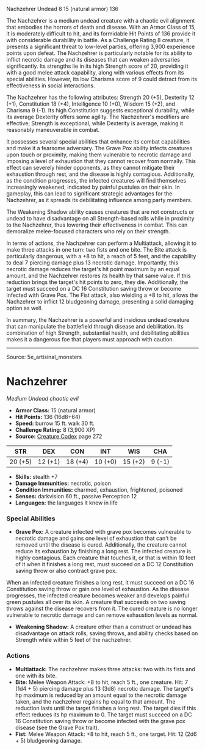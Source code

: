 <MonsterName/>Nachzehrer</MonsterName>
<CreatureType/>Undead</CreatureType>
<CR/>8</CR>
<AC/>15 (natural armor)</AC>
<HP/>136</HP>
<summary>The Nachzehrer is a medium undead creature with a chaotic evil alignment that embodies the horrors of death and disease. With an Armor Class of 15, it is moderately difficult to hit, and its formidable Hit Points of 136 provide it with considerable durability in battle. As a Challenge Rating 8 creature, it presents a significant threat to low-level parties, offering 3,900 experience points upon defeat. The Nachzehrer is particularly notable for its ability to inflict necrotic damage and its diseases that can weaken adversaries significantly. Its strengths lie in its high Strength score of 20, providing it with a good melee attack capability, along with various effects from its special abilities. However, its low Charisma score of 9 could detract from its effectiveness in social interactions.</summary>

<detail>

The Nachzehrer has the following attributes: Strength 20 (+5), Dexterity 12 (+1), Constitution 18 (+4), Intelligence 10 (+0), Wisdom 15 (+2), and Charisma 9 (-1). Its high Constitution suggests exceptional durability, while its average Dexterity offers some agility. The Nachzehrer's modifiers are effective; Strength is exceptional, while Dexterity is average, making it reasonably maneuverable in combat.

It possesses several special abilities that enhance its combat capabilities and make it a fearsome adversary. The Grave Pox ability infects creatures upon touch or proximity, making them vulnerable to necrotic damage and imposing a level of exhaustion that they cannot recover from normally. This effect can severely hinder opponents, as they cannot mitigate their exhaustion through rest, and the disease is highly contagious. Additionally, as the condition progresses, the infected creatures will find themselves increasingly weakened, indicated by painful pustules on their skin. In gameplay, this can lead to significant strategic advantages for the Nachzehrer, as it spreads its debilitating influence among party members.

The Weakening Shadow ability causes creatures that are not constructs or undead to have disadvantage on all Strength-based rolls while in proximity to the Nachzehrer, thus lowering their effectiveness in combat. This can demoralize melee-focused characters who rely on their strength.

In terms of actions, the Nachzehrer can perform a Multiattack, allowing it to make three attacks in one turn: two fists and one bite. The Bite attack is particularly dangerous, with a +8 to hit, a reach of 5 feet, and the capability to deal 7 piercing damage plus 13 necrotic damage. Importantly, this necrotic damage reduces the target's hit point maximum by an equal amount, and the Nachzehrer restores its health by that same value. If this reduction brings the target's hit points to zero, they die. Additionally, the target must succeed on a DC 16 Constitution saving throw or become infected with Grave Pox. The Fist attack, also wielding a +8 to hit, allows the Nachzehrer to inflict 12 bludgeoning damage, presenting a solid damaging option as well.

In summary, the Nachzehrer is a powerful and insidious undead creature that can manipulate the battlefield through disease and debilitation. Its combination of high Strength, substantial health, and debilitating abilities makes it a dangerous foe that players must approach with caution.</detail>



---

Source: 5e_artisinal_monsters

# Nachzehrer

*Medium* *Undead* *chaotic evil*

- **Armor Class:** 15 (natural armor)
- **Hit Points:** 136 (16d8+64)
- **Speed:** burrow 15 ft. walk 30 ft.
- **Challenge Rating:** 8 (3,900 XP)
- **Source:** [Creature Codex](https://koboldpress.com/kpstore/product/creature-codex-for-5th-edition-dnd) page 272

| STR | DEX | CON | INT | WIS | CHA |
| --- | --- | --- | --- | --- | --- |
| 20 (+5) | 12 (+1) | 18 (+4) | 10 (+0) | 15 (+2) | 9 (-1) |

- **Skills:** stealth +7
- **Damage Immunities:** necrotic, poison
- **Condition Immunities:** charmed, exhaustion, frightened, poisoned
- **Senses:** darkvision 60 ft., passive Perception 12
- **Languages:** the languages it knew in life

### Special Abilities

- **Grave Pox:** A creature infected with grave pox becomes vulnerable to necrotic damage and gains one level of exhaustion that can't be removed until the disease is cured. Additionally, the creature cannot reduce its exhaustion by finishing a long rest. The infected creature is highly contagious. Each creature that touches it, or that is within 10 feet of it when it finishes a long rest, must succeed on a DC 12 Constitution saving throw or also contract grave pox. 

When an infected creature finishes a long rest, it must succeed on a DC 16 Constitution saving throw or gain one level of exhaustion. As the disease progresses, the infected creature becomes weaker and develops painful green pustules all over its skin. A creature that succeeds on two saving throws against the disease recovers from it. The cured creature is no longer vulnerable to necrotic damage and can remove exhaustion levels as normal.
- **Weakening Shadow:** A creature other than a construct or undead has disadvantage on attack rolls, saving throws, and ability checks based on Strength while within 5 feet of the nachzehrer.

### Actions

- **Multiattack:** The nachzehrer makes three attacks: two with its fists and one with its bite.
- **Bite:** Melee Weapon Attack: +8 to hit, reach 5 ft., one creature. Hit: 7 (1d4 + 5) piercing damage plus 13 (3d8) necrotic damage. The target's hp maximum is reduced by an amount equal to the necrotic damage taken, and the nachzehrer regains hp equal to that amount. The reduction lasts until the target finishes a long rest. The target dies if this effect reduces its hp maximum to 0. The target must succeed on a DC 16 Constitution saving throw or become infected with the grave pox disease (see the Grave Pox trait).
- **Fist:** Melee Weapon Attack: +8 to hit, reach 5 ft., one target. Hit: 12 (2d6 + 5) bludgeoning damage.




